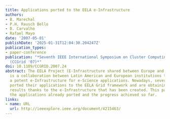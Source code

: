 ```yaml
---
title: Applications ported to the EELA e-Infrastructure
authors:
- B. Marechal
- P.H. Rausch Bello
- D. Carvalho
- Rafael Mayo
date: '2007-05-01'
publishDate: '2025-01-31T12:04:30.204247Z'
publication_types:
- paper-conference
publication: "*Seventh IEEE International Symposium on Cluster Computing and the Grid
  (CCGrid '07)*"
doi: 10.1109/CCGRID.2007.24
abstract: The EELA Project (E-Infrastructure shared between Europe and Latin America)
  is a collaboration between Latin American and European institutions that has developed
  a potent e-Infrastructure for e-Science applications. Nowadays, several groups have
  ported their applications to the EELA Grid framework and are obtaining their ﬁrst
  results thanks to the e-Infrastructure that has been created. This paper describes
  the applications already ported and the progress achieved so far.
links:
- name: URL
  url: http://ieeexplore.ieee.org/document/4215463/
---
```

